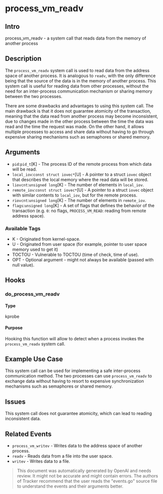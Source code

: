 
# process_vm_readv

## Intro
process_vm_readv - a system call that reads data from the memory of another process

## Description
The `process_vm_readv` system call is used to read data from the address space of another process. It is analogous to `readv`, with the only difference being that the source of the data is in the memory of another process. This system call is useful for reading data from other processes, without the need for an inter-process communication mechanism or sharing memory between the two processes.  

There are some drawbacks and advantages to using this system call. The main drawback is that it does not guarantee atomicity of the transaction, meaning that the data read from another process may become inconsistent, due to changes made in the other process between the time the data was read and the time the request was made. On the other hand, it allows multiple processes to access and share data without having to go through expensive sharing mechanisms such as semaphores or shared memory.

## Arguments
* `pid`:`pid_t`[K] - The process ID of the remote process from which data will be read.
* `local_iov`:`const struct iovec*`[U] - A pointer to a struct `iovec` object that describes the local memory where the read data will be stored. 
* `liovcnt`:`unsigned long`[K] - The number of elements in `local_iov`.
* `remote_iov`:`const struct iovec*`[U] - A pointer to a struct `iovec` object with similar contents to `local_iov`, but for the remote process.
* `riovcnt`:`unsigned long`[K] - The number of elements in `remote_iov`.
* `flags`:`unsigned long`[K] - A set of flags that defines the behavior of the transaction (e.g. `0`: no flags, `PROCESS_VM_READ`: reading from remote address space).

### Available Tags
* K - Originated from kernel-space.
* U - Originated from user space (for example, pointer to user space memory used to get it)
* TOCTOU - Vulnerable to TOCTOU (time of check, time of use).
* OPT - Optional argument - might not always be available (passed with null value).


## Hooks
### do_process_vm_readv
#### Type
kprobe
#### Purpose
Hooking this function will allow to detect when a process invokes the `process_vm_readv` system call.

## Example Use Case
This system call can be used for implementing a safe inter-process communication method. The two processes can use `process_vm_readv` to exchange data without having to resort to expensive synchronization mechanisms such as semaphores or shared memory. 

## Issues
This system call does not guarantee atomicity, which can lead to reading inconsistent data.

## Related Events
- `process_vm_writev` - Writes data to the address space of another process.
- `readv` - Reads data from a file into the user space.
- `writev` - Writes data to a file.

> This document was automatically generated by OpenAI and needs review. It might
> not be accurate and might contain errors. The authors of Tracker recommend that
> the user reads the "events.go" source file to understand the events and their
> arguments better.
